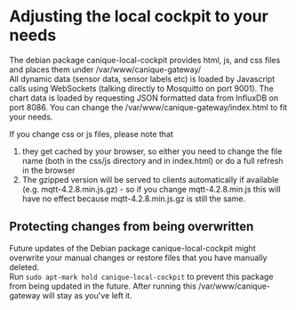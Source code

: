 # Adjusting the local cockpit to your needs

The debian package canique-local-cockpit provides html, js, and css files and places them under /var/www/canique-gateway/  
All dynamic data (sensor data, sensor labels etc) is loaded by Javascript calls using WebSockets (talking directly to Mosquitto on port 9001). The chart data is loaded by requesting JSON formatted data from InfluxDB on port 8086.
You can change the /var/www/canique-gateway/index.html to fit your needs.   

If you change css or js files, please note that
1) they get cached by your browser, so either you need to change the file name (both in the css/js directory and in index.html) or do a full refresh in the browser
2) The gzipped version will be served to clients automatically if available (e.g. mqtt-4.2.8.min.js.gz) - so if you change mqtt-4.2.8.min.js this will have no effect because mqtt-4.2.8.min.js.gz is still the same.



## Protecting changes from being overwritten

Future updates of the Debian package canique-local-cockpit might overwrite your manual changes or restore files that you have manually deleted.   
Run `sudo apt-mark hold canique-local-cockpit` to prevent this package from being updated in the future. After running this /var/www/canique-gateway will stay as you've left it.
